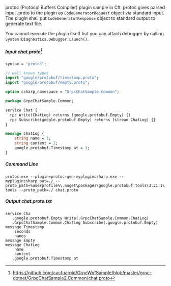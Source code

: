 protoc (Protocol Buffers Compiler) plugin sample in C#.
protoc gives parsed input .proto to the plugin as `CodeGeneratorRequest` object via standard input. The plugin shall put `CodeGeneratorResponse` object to standard output to generate text file.

You cannot execute the plugin itself but you can attach debugger by calling `System.Diagnostics.Debugger.Launch()`.

##### Input chat.proto[^1]
[^1]: https://github.com/cactuaroid/GrpcWpfSample/blob/master/grpc-dotnet/GrpcChatSample2.Common/chat.proto

```proto
syntax = "proto3";

// well known types
import "google/protobuf/timestamp.proto";
import "google/protobuf/empty.proto";

option csharp_namespace = "GrpcChatSample.Common";

package GrpcChatSample.Common;

service Chat {
  rpc Write(ChatLog) returns (google.protobuf.Empty) {}
  rpc Subscribe(google.protobuf.Empty) returns (stream ChatLog) {}
}

message ChatLog {
	string name = 1;
	string content = 2;
	google.protobuf.Timestamp at = 3;
}
```

##### Command Line
`
protoc.exe --plugin=protoc-gen-myplugincsharp.exe --myplugincsharp_out=./ --proto_path=%userprofile%\.nuget\packages\google.protobuf.tools\3.21.1\tools --proto_path=./ chat.proto
`

##### Output chat.proto.txt
```
service Cha
   .google.protobuf.Empty Write(.GrpcChatSample.Common.ChatLog)
   .GrpcChatSample.Common.ChatLog Subscribe(.google.protobuf.Empty)
message Timestamp
    seconds
    nanos
message Empty
message ChatLog
    name
    content
   .google.protobuf.Timestamp at
```
